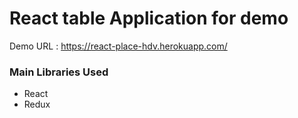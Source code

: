 # React table Application for demo

Demo URL : https://react-place-hdv.herokuapp.com/

### Main Libraries Used
<ul>
<li>React</li>
<li>Redux</li>
</ul>
